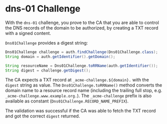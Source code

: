 # dns-01 Challenge

With the `dns-01` challenge, you prove to the CA that you are able to control the DNS records of the domain to be authorized, by creating a TXT record with a signed content.

`Dns01Challenge` provides a digest string:

```java
Dns01Challenge challenge = auth.findChallenge(Dns01Challenge.class);
String domain = auth.getIdentifier().getDomain();

String resourceName = Dns01Challenge.toRRName(auth.getIdentifier());
String digest = challenge.getDigest();
```

The CA expects a TXT record at `_acme-challenge.${domain}.` with the `digest` string as value. The `Dns01Challenge.toRRName()` method converts the domain name to a resource record name (including the trailing full stop, e.g. `_acme-challenge.www.example.org.`). The `_acme-challenge` prefix is also available as constant (`Dns01Challenge.RECORD_NAME_PREFIX`).

The validation was successful if the CA was able to fetch the TXT record and got the correct `digest` returned.
